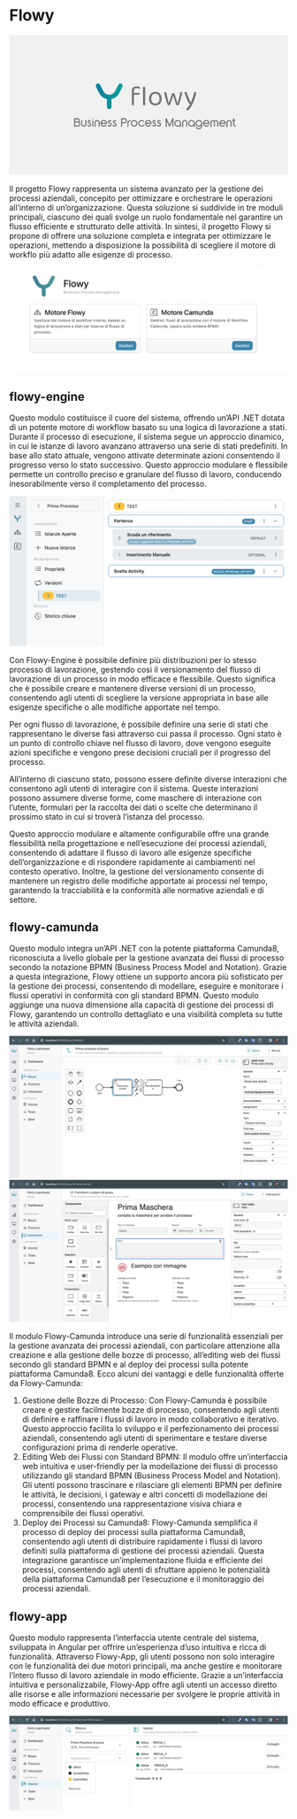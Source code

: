 # Flowy
<img src="Resources/flowy-head.jpg" />

Il progetto Flowy rappresenta un sistema avanzato per la gestione dei processi aziendali, concepito per ottimizzare e orchestrare le operazioni all’interno di un’organizzazione. Questa soluzione si suddivide in tre moduli principali, ciascuno dei quali svolge un ruolo fondamentale nel garantire un flusso efficiente e strutturato delle attività. In sintesi, il progetto Flowy si propone di offrere una soluzione completa e integrata per ottimizzare le operazioni, mettendo a disposizione la possibilità di scegliere il motore di workflo più adatto alle esigenze di processo.

<img src="Resources/flowy-engine-camunda.png" />

## flowy-engine
Questo modulo costituisce il cuore del sistema, offrendo un’API .NET dotata di un potente motore di workflow basato su una logica di lavorazione a stati. Durante il processo di esecuzione, il sistema segue un approccio dinamico, in cui le istanze di lavoro avanzano attraverso una serie di stati predefiniti. In base allo stato attuale, vengono attivate determinate azioni consentendo il progresso verso lo stato successivo. Questo approccio modulare e flessibile permette un controllo preciso e granulare del flusso di lavoro, conducendo inesorabilmente verso il completamento del processo.

<img src="Resources/flowy-engine.png" />

Con Flowy-Engine è possibile definire più distribuzioni per lo stesso processo di lavorazione, gestendo così il versionamento del flusso di lavorazione di un processo in modo efficace e flessibile. Questo significa che è possibile creare e mantenere diverse versioni di un processo, consentendo agli utenti di scegliere la versione appropriata in base alle esigenze specifiche o alle modifiche apportate nel tempo.

Per ogni flusso di lavorazione, è possibile definire una serie di stati che rappresentano le diverse fasi attraverso cui passa il processo. Ogni stato è un punto di controllo chiave nel flusso di lavoro, dove vengono eseguite azioni specifiche e vengono prese decisioni cruciali per il progresso del processo.

All’interno di ciascuno stato, possono essere definite diverse interazioni che consentono agli utenti di interagire con il sistema. Queste interazioni possono assumere diverse forme, come maschere di interazione con l’utente, formulari per la raccolta dei dati o scelte che determinano il prossimo stato in cui si troverà l’istanza del processo.

Questo approccio modulare e altamente configurabile offre una grande flessibilità nella progettazione e nell’esecuzione dei processi aziendali, consentendo di adattare il flusso di lavoro alle esigenze specifiche dell’organizzazione e di rispondere rapidamente ai cambiamenti nel contesto operativo. Inoltre, la gestione del versionamento consente di mantenere un registro delle modifiche apportate ai processi nel tempo, garantendo la tracciabilità e la conformità alle normative aziendali e di settore.

## flowy-camunda
Questo modulo integra un’API .NET con la potente piattaforma Camunda8, riconosciuta a livello globale per la gestione avanzata dei flussi di processo secondo la notazione BPMN (Business Process Model and Notation). Grazie a questa integrazione, Flowy ottiene un supporto ancora più sofisticato per la gestione dei processi, consentendo di modellare, eseguire e monitorare i flussi operativi in conformità con gli standard BPMN. Questo modulo aggiunge una nuova dimensione alla capacità di gestione dei processi di Flowy, garantendo un controllo dettagliato e una visibilità completa su tutte le attività aziendali.

<img src="Resources/flowy-scope-drafts-editor.jpg" />

<img src="Resources/flowy-scope-interactions-editor.jpg" />

Il modulo Flowy-Camunda introduce una serie di funzionalità essenziali per la gestione avanzata dei processi aziendali, con particolare attenzione alla creazione e alla gestione delle bozze di processo, all’editing web dei flussi secondo gli standard BPMN e al deploy dei processi sulla potente piattaforma Camunda8. Ecco alcuni dei vantaggi e delle funzionalità offerte da Flowy-Camunda:

1. Gestione delle Bozze di Processo: Con Flowy-Camunda è possibile creare e gestire facilmente bozze di processo, consentendo agli utenti di definire e raffinare i flussi di lavoro in modo collaborativo e iterativo. Questo approccio facilita lo sviluppo e il perfezionamento dei processi aziendali, consentendo agli utenti di sperimentare e testare diverse configurazioni prima di renderle operative.
2. Editing Web dei Flussi con Standard BPMN: Il modulo offre un’interfaccia web intuitiva e user-friendly per la modellazione dei flussi di processo utilizzando gli standard BPMN (Business Process Model and Notation). Gli utenti possono trascinare e rilasciare gli elementi BPMN per definire le attività, le decisioni, i gateway e altri concetti di modellazione dei processi, consentendo una rappresentazione visiva chiara e comprensibile dei flussi operativi.
3. Deploy dei Processi su Camunda8: Flowy-Camunda semplifica il processo di deploy dei processi sulla piattaforma Camunda8, consentendo agli utenti di distribuire rapidamente i flussi di lavoro definiti sulla piattaforma di gestione dei processi aziendali. Questa integrazione garantisce un’implementazione fluida e efficiente dei processi, consentendo agli utenti di sfruttare appieno le potenzialità della piattaforma Camunda8 per l’esecuzione e il monitoraggio dei processi aziendali.

## flowy-app
Questo modulo rappresenta l’interfaccia utente centrale del sistema, sviluppata in Angular per offrire un’esperienza d’uso intuitiva e ricca di funzionalità. Attraverso Flowy-App, gli utenti possono non solo interagire con le funzionalità dei due motori principali, ma anche gestire e monitorare l’intero flusso di lavoro aziendale in modo efficiente. Grazie a un’interfaccia intuitiva e personalizzabile, Flowy-App offre agli utenti un accesso diretto alle risorse e alle informazioni necessarie per svolgere le proprie attività in modo efficace e produttivo.

<img src="Resources/flowy-scope-instances.jpg" />


